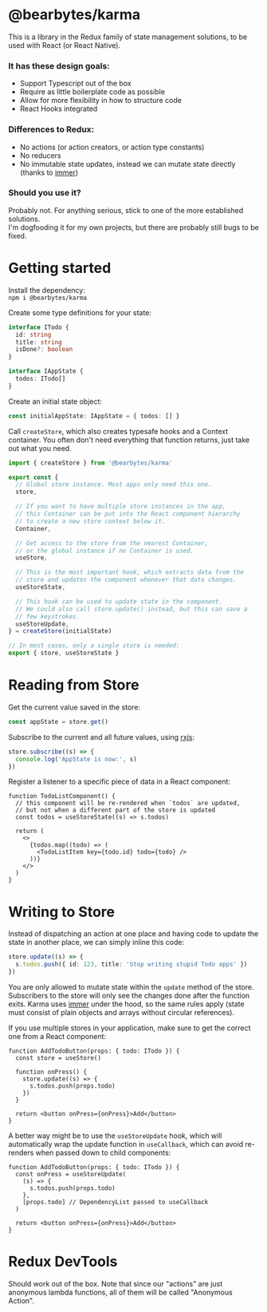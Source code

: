 # @bearbytes/karma

This is a library in the Redux family of state management solutions, to be used with React (or React Native).

### It has these design goals:

- Support Typescript out of the box
- Require as little boilerplate code as possible
- Allow for more flexibility in how to structure code
- React Hooks integrated

### Differences to Redux:

- No actions (or action creators, or action type constants)
- No reducers
- No immutable state updates, instead we can mutate state directly (thanks to [immer](https://github.com/immerjs/immer))

### Should you use it?

Probably not. For anything serious, stick to one of the more established solutions.  
I'm dogfooding it for my own projects, but there are probably still bugs to be fixed.

# Getting started

Install the dependency:  
`npm i @bearbytes/karma`

Create some type definitions for your state:

```typescript
interface ITodo {
  id: string
  title: string
  isDone?: boolean
}

interface IAppState {
  todos: ITodo[]
}
```

Create an initial state object:

```typescript
const initialAppState: IAppState = { todos: [] }
```

Call `createStore`, which also creates typesafe hooks and a Context container. You often don't need everything that function returns, just take out what you need.

```typescript
import { createStore } from '@bearbytes/karma'

export const {
  // Global store instance. Most apps only need this one.
  store,

  // If you want to have multiple store instances in the app,
  // this Container can be put into the React component hierarchy
  // to create a new store context below it.
  Container,

  // Get access to the store from the nearest Container,
  // or the global instance if no Container is used.
  useStore,

  // This is the most important hook, which extracts data from the
  // store and updates the component whenever that data changes.
  useStoreState,

  // This hook can be used to update state in the component.
  // We could also call store.update() instead, but this can save a
  // few keystrokes.
  useStoreUpdate,
} = createStore(initialState)

// In most cases, only a single store is needed:
export { store, useStoreState }
```

# Reading from Store

Get the current value saved in the store:

```typescript
const appState = store.get()
```

Subscribe to the current and all future values, using [rxjs](https://github.com/ReactiveX/rxjs):

```typescript
store.subscribe((s) => {
  console.log('AppState is now:', s)
})
```

Register a listener to a specific piece of data in a React component:

```tsx
function TodoListComponent() {
  // this component will be re-rendered when `todos` are updated,
  // but not when a different part of the store is updated
  const todos = useStoreState((s) => s.todos)

  return (
    <>
      {todos.map((todo) => (
        <TodoListItem key={todo.id} todo={todo} />
      ))}
    </>
  )
}
```

# Writing to Store

Instead of dispatching an action at one place and having code to update the state in another place, we can simply inline this code:

```typescript
store.update((s) => {
  s.todos.push({ id: 123, title: 'Stop writing stupid Todo apps' })
})
```

You are only allowed to mutate state within the `update` method of the store. Subscribers to the store will only see the changes done after the function exits. Karma uses [immer](https://github.com/immerjs/immer) under the hood, so the same rules apply (state must consist of plain objects and arrays without circular references).

If you use multiple stores in your application, make sure to get the correct one from a React component:

```tsx
function AddTodoButton(props: { todo: ITodo }) {
  const store = useStore()

  function onPress() {
    store.update((s) => {
      s.todos.push(props.todo)
    })
  }

  return <button onPress={onPress}>Add</button>
}
```

A better way might be to use the `useStoreUpdate` hook, which will automatically wrap the update function in `useCallback`, which can avoid re-renders when passed down to child components:

```tsx
function AddTodoButton(props: { todo: ITodo }) {
  const onPress = useStoreUpdate(
    (s) => {
      s.todos.push(props.todo)
    },
    [props.todo] // DependencyList passed to useCallback
  )

  return <button onPress={onPress}>Add</button>
}
```

# Redux DevTools

Should work out of the box. Note that since our "actions" are just anonymous lambda functions, all of them will be called "Anonymous Action".
